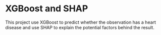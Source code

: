# XGBoost and SHAP
This project use XGBoost to predict whether the observation has a heart disease and use SHAP to explain the potential factors behind the result.


